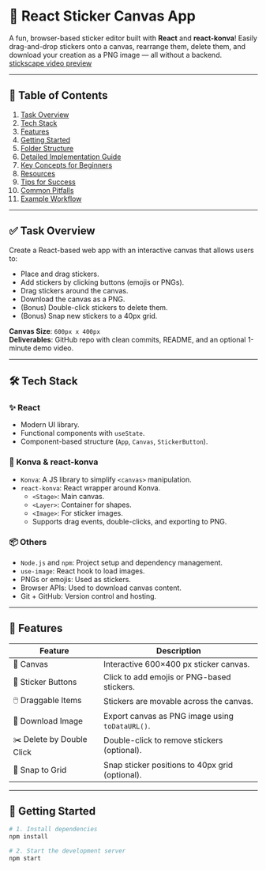 # 🎨 React Sticker Canvas App

A fun, browser-based sticker editor built with **React** and **react-konva**! Easily drag-and-drop stickers onto a canvas, rearrange them, delete them, and download your creation as a PNG image — all without a backend.
[stickscape video preview](https://github.com/user-attachments/files/20638081/stickscape.video.preview.zip)

---

## 📌 Table of Contents

1. [Task Overview](#task-overview)
2. [Tech Stack](#tech-stack)
3. [Features](#features)
4. [Getting Started](#getting-started)
5. [Folder Structure](#folder-structure)
6. [Detailed Implementation Guide](#detailed-implementation-guide)
7. [Key Concepts for Beginners](#key-concepts-for-beginners)
8. [Resources](#resources)
9. [Tips for Success](#tips-for-success)
10. [Common Pitfalls](#common-pitfalls)
11. [Example Workflow](#example-workflow)

---

## ✅ Task Overview

Create a React-based web app with an interactive canvas that allows users to:

- Place and drag stickers.
- Add stickers by clicking buttons (emojis or PNGs).
- Drag stickers around the canvas.
- Download the canvas as a PNG.
- (Bonus) Double-click stickers to delete them.
- (Bonus) Snap new stickers to a 40px grid.

**Canvas Size**: `600px x 400px`  
**Deliverables**: GitHub repo with clean commits, README, and an optional 1-minute demo video.

---

## 🛠️ Tech Stack

### ✨ React
- Modern UI library.
- Functional components with `useState`.
- Component-based structure (`App`, `Canvas`, `StickerButton`).

### 🎨 Konva & react-konva
- `Konva`: A JS library to simplify `<canvas>` manipulation.
- `react-konva`: React wrapper around Konva.
  - `<Stage>`: Main canvas.
  - `<Layer>`: Container for shapes.
  - `<Image>`: For sticker images.
  - Supports drag events, double-clicks, and exporting to PNG.

### 📦 Others
- `Node.js` and `npm`: Project setup and dependency management.
- `use-image`: React hook to load images.
- PNGs or emojis: Used as stickers.
- Browser APIs: Used to download canvas content.
- Git + GitHub: Version control and hosting.

---

## 🚀 Features

| Feature                 | Description                                      |
|------------------------|--------------------------------------------------|
| 🎨 Canvas              | Interactive 600×400 px sticker canvas.           |
| 🔘 Sticker Buttons     | Click to add emojis or PNG-based stickers.       |
| 🖱️ Draggable Items     | Stickers are movable across the canvas.          |
| 💾 Download Image      | Export canvas as PNG image using `toDataURL()`. |
| ✂️ Delete by Double Click | Double-click to remove stickers (optional).     |
| 🧲 Snap to Grid        | Snap sticker positions to 40px grid (optional).  |

---

## 🧰 Getting Started

```bash
# 1. Install dependencies
npm install

# 2. Start the development server
npm start
